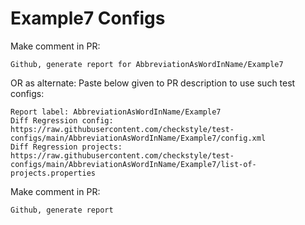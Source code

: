 # Example7 Configs
Make comment in PR:
```
Github, generate report for AbbreviationAsWordInName/Example7
```
OR as alternate:
Paste below given to PR description to use such test configs:
```
Report label: AbbreviationAsWordInName/Example7
Diff Regression config: https://raw.githubusercontent.com/checkstyle/test-configs/main/AbbreviationAsWordInName/Example7/config.xml
Diff Regression projects: https://raw.githubusercontent.com/checkstyle/test-configs/main/AbbreviationAsWordInName/Example7/list-of-projects.properties
```
Make comment in PR:
```
Github, generate report
```
